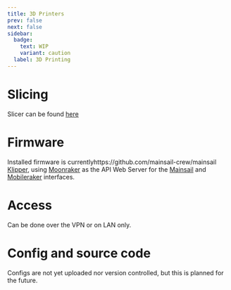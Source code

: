 ```yaml
---
title: 3D Printers
prev: false
next: false
sidebar:
  badge:
    text: WIP
    variant: caution
  label: 3D Printing
---
```


# Slicing
Slicer can be found [here](https://github.com/SoftFever/OrcaSlicer)

# Firmware
Installed firmware is currentlyhttps://github.com/mainsail-crew/mainsail [Klipper](https://github.com/Klipper3d/klipper), using [Moonraker](https://github.com/Arksine/moonraker) as the API Web Server for the [Mainsail](https://github.com/mainsail-crew/mainsail) and [Mobileraker](https://github.com/Clon1998/mobileraker) interfaces. 

# Access
Can be done over the VPN or on LAN only. 

# Config and source code
Configs are not yet uploaded nor version controlled, but this is planned for the future. 
